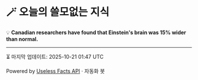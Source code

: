 # 🪄 오늘의 쓸모없는 지식

💡 **Canadian researchers have found that Einstein's brain was 15% wider than normal.**

---
⏳ 마지막 업데이트: 2025-10-21 01:47 UTC

Powered by [Useless Facts API](https://uselessfacts.jsph.pl/) · 자동화 봇